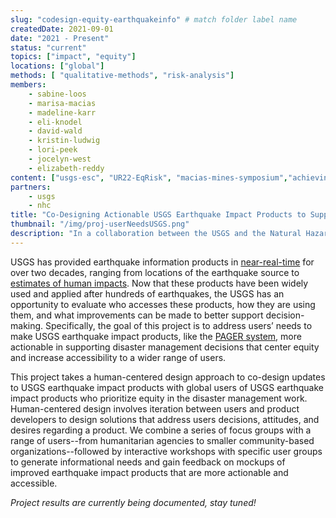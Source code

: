 ```yaml
---
slug: "codesign-equity-earthquakeinfo" # match folder label name
createdDate: 2021-09-01
date: "2021 - Present"
status: "current"
topics: ["impact", "equity"]
locations: ["global"]
methods: [ "qualitative-methods", "risk-analysis"]
members: 
    - sabine-loos
    - marisa-macias
    - madeline-karr
    - eli-knodel
    - david-wald
    - kristin-ludwig
    - lori-peek
    - jocelyn-west
    - elizabeth-reddy
content: ["usgs-esc", "UR22-EqRisk", "macias-mines-symposium","achieving-collective-impact-in-earthquake-science-podcast"]
partners: 
    - usgs
    - nhc
title: "Co-Designing Actionable USGS Earthquake Impact Products ​to Support Equity-Focused Disaster Management​" # insert title here
thumbnail: "/img/proj-userNeedsUSGS.png"
description: "In a collaboration between the USGS and the Natural Hazards Center at CU Boulder, we take a human-centered design approach to co-design the update of USGS earthquake impact products to be more actionable and accessible." # insert a one sentence description here
---
```

USGS has provided earthquake information products in [near-real-time](https://earthquake.usgs.gov/earthquakes/feed/) for over two decades, ranging from locations of the earthquake source to [estimates of human impacts](https://earthquake.usgs.gov/data/pager/onepager.php). Now that these products have been widely used and applied after hundreds of earthquakes, the USGS has an opportunity to evaluate who accesses these products, how they are using them, and what improvements can be made to better support decision-making. Specifically, the goal of this project is to address users’ needs to make USGS earthquake impact products, like the [PAGER system](https://earthquake.usgs.gov/data/pager/onepager.php), more actionable in supporting disaster management decisions that center equity and increase accessibility to a wider range of users. 

This project takes a human-centered design approach to co-design updates to USGS earthquake impact products with global users of USGS earthquake impact products who prioritize equity in the disaster management work. Human-centered design involves iteration between users and product developers to design solutions that address users decisions, attitudes, and desires regarding a product. We combine a series of focus groups with a range of users--from humanitarian agencies to smaller community-based organizations--followed by interactive workshops with specific user groups to generate informational needs and gain feedback on mockups of improved earthquake impact products that are more actionable and accessible.

_Project results are currently being documented, stay tuned!_